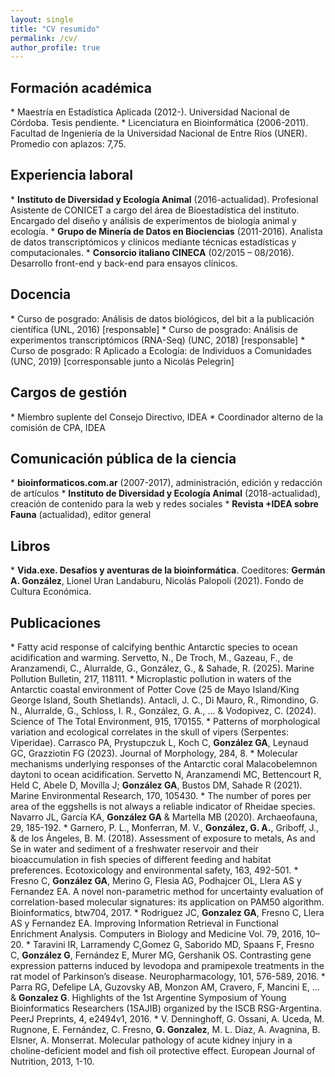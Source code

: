 ```yaml
---
layout: single
title: "CV resumido"
permalink: /cv/
author_profile: true
---
```


<h2>Formación académica</h2>
* Maestría en Estadística Aplicada (2012-). Universidad Nacional de Córdoba. Tesis pendiente.
* Licenciatura en Bioinformática (2006-2011). Facultad de Ingeniería de la Universidad Nacional de Entre Ríos (UNER). Promedio con aplazos: 7,75.

<h2>Experiencia laboral</h2>
* <strong>Instituto de Diversidad y Ecología Animal</strong> (2016-actualidad). Profesional Asistente de CONICET a cargo del área de Bioestadística del instituto. Encargado del diseño y análisis de experimentos de biología animal y ecología.
* <strong>Grupo de Minería de Datos en Biociencias</strong> (2011-2016). Analista de datos transcriptómicos y clínicos mediante técnicas estadísticas y computacionales.
* <strong>Consorcio italiano CINECA</strong> (02/2015 – 08/2016). Desarrollo front-end y back-end para ensayos clínicos.

<h2>Docencia</h2>
* Curso de posgrado: Análisis de datos biológicos, del bit a la publicación científica (UNL, 2016) [responsable]
* Curso de posgrado: Análisis de experimentos transcriptómicos (RNA-Seq) (UNC, 2018) [responsable]
* Curso de posgrado: R Aplicado a Ecología: de Individuos a Comunidades (UNC, 2019) [corresponsable junto a Nicolás Pelegrin]

<h2>Cargos de gestión</h2>
* Miembro suplente del Consejo Directivo, IDEA
* Coordinador alterno de la comisión de CPA, IDEA

<h2>Comunicación pública de la ciencia</h2>
* <strong>bioinformaticos.com.ar</strong> (2007-2017), administración, edición y redacción de artículos  
* <strong>Instituto de Diversidad y Ecología Animal</strong> (2018-actualidad), creación de contenido para la web y redes sociales
* <strong>Revista +IDEA sobre Fauna</strong> (actualidad), editor general

<h2>Libros</h2>
* <strong>Vida.exe. Desafíos y aventuras de la bioinformática</strong>. Coeditores: <strong>Germán A. González</strong>, Lionel Uran Landaburu, Nicolás Palopoli (2021). Fondo de Cultura Económica.

<h2>Publicaciones</h2>
* Fatty acid response of calcifying benthic Antarctic species to ocean acidification and warming. Servetto, N., De Troch, M., Gazeau, F., de Aranzamendi, C., Alurralde, G., González, G., & Sahade, R. (2025). Marine Pollution Bulletin, 217, 118111.
* Microplastic pollution in waters of the Antarctic coastal environment of Potter Cove (25 de Mayo Island/King George Island, South Shetlands). Antacli, J. C., Di Mauro, R., Rimondino, G. N., Alurralde, G., Schloss, I. R., González, G. A., ... & Vodopivez, C. (2024). Science of The Total Environment, 915, 170155.
* Patterns of morphological variation and ecological correlates in the skull of vipers (Serpentes: Viperidae). Carrasco PA, Prystupczuk L, Koch C, <strong>González GA</strong>, Leynaud GC, Grazziotin FG (2023). Journal of Morphology, 284, 8.
* Molecular mechanisms underlying responses of the Antarctic coral Malacobelemnon daytoni to ocean acidification. Servetto N, Aranzamendi MC, Bettencourt R, Held C, Abele D, Movilla J; <strong>González GA</strong>, Bustos DM, Sahade R (2021). Marine Environmental Research, 170, 105430.
* The number of pores per area of the eggshells is not always a reliable indicator of Rheidae species. Navarro JL, García KA, <strong>González GA</strong> & Martella MB (2020). Archaeofauna, 29, 185-192.
* Garnero, P. L., Monferran, M. V., <strong>González, G. A.</strong>, Griboff, J., & de los Ángeles, B. M. (2018). Assessment of exposure to metals, As and Se in water and sediment of a freshwater reservoir and their bioaccumulation in fish species of different feeding and habitat preferences. Ecotoxicology and environmental safety, 163, 492-501.
* Fresno C, <strong>González GA</strong>, Merino G, Flesia AG, Podhajcer OL, Llera AS y Fernandez EA. A novel non-parametric method for uncertainty evaluation of correlation-based molecular signatures: its application on PAM50 algorithm. Bioinformatics, btw704, 2017.
* Rodriguez JC, <strong>Gonzalez GA</strong>, Fresno C, Llera AS y Fernandez EA. Improving Information Retrieval in Functional Enrichment Analysis. Computers in Biology and Medicine Vol. 79, 2016, 10–20.
* Taravini IR, Larramendy C,Gomez G, Saborido MD, Spaans F, Fresno C, <strong>González G</strong>, Fernández E, Murer MG, Gershanik OS. Contrasting gene expression patterns induced by levodopa and pramipexole treatments in the rat model of Parkinson’s disease. Neuropharmacology, 101, 576-589, 2016.
* Parra RG, Defelipe LA, Guzovsky AB, Monzon AM, Cravero, F, Mancini E, ... & <strong>Gonzalez G</strong>. Highlights of the 1st Argentine Symposium of Young Bioinformatics Researchers (1SAJIB) organized by the ISCB RSG-Argentina. PeerJ Preprints, 4, e2494v1, 2016.
* V. Denninghoff, G. Ossani, A. Uceda, M. Rugnone, E. Fernández, C. Fresno, <strong>G. Gonzalez</strong>, M. L. Diaz, A. Avagnina, B. Elsner, A. Monserrat. Molecular pathology of acute kidney injury in a choline-deficient model and fish oil protective effect.  European Journal of Nutrition, 2013, 1-10.


